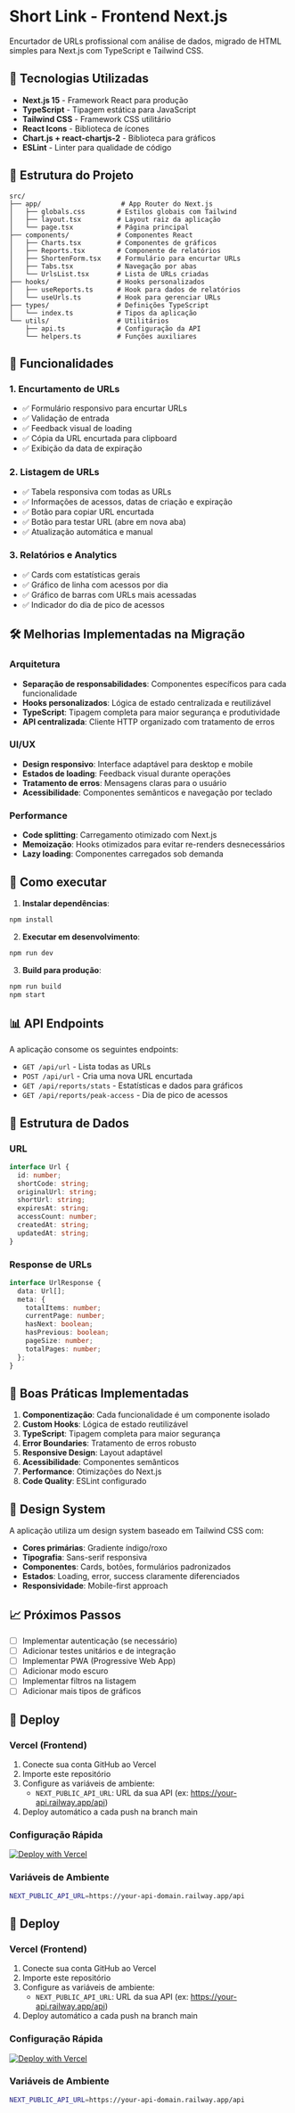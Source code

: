 # Short Link - Frontend Next.js

Encurtador de URLs profissional com análise de dados, migrado de HTML simples para Next.js com TypeScript e Tailwind CSS.

## 🚀 Tecnologias Utilizadas

- **Next.js 15** - Framework React para produção
- **TypeScript** - Tipagem estática para JavaScript
- **Tailwind CSS** - Framework CSS utilitário
- **React Icons** - Biblioteca de ícones
- **Chart.js + react-chartjs-2** - Biblioteca para gráficos
- **ESLint** - Linter para qualidade de código

## 📁 Estrutura do Projeto

```
src/
├── app/                    # App Router do Next.js
│   ├── globals.css        # Estilos globais com Tailwind
│   ├── layout.tsx         # Layout raiz da aplicação
│   └── page.tsx           # Página principal
├── components/            # Componentes React
│   ├── Charts.tsx         # Componentes de gráficos
│   ├── Reports.tsx        # Componente de relatórios
│   ├── ShortenForm.tsx    # Formulário para encurtar URLs
│   ├── Tabs.tsx           # Navegação por abas
│   └── UrlsList.tsx       # Lista de URLs criadas
├── hooks/                 # Hooks personalizados
│   ├── useReports.ts      # Hook para dados de relatórios
│   └── useUrls.ts         # Hook para gerenciar URLs
├── types/                 # Definições TypeScript
│   └── index.ts           # Tipos da aplicação
└── utils/                 # Utilitários
    ├── api.ts             # Configuração da API
    └── helpers.ts         # Funções auxiliares
```

## 🎯 Funcionalidades

### 1. Encurtamento de URLs

- ✅ Formulário responsivo para encurtar URLs
- ✅ Validação de entrada
- ✅ Feedback visual de loading
- ✅ Cópia da URL encurtada para clipboard
- ✅ Exibição da data de expiração

### 2. Listagem de URLs

- ✅ Tabela responsiva com todas as URLs
- ✅ Informações de acessos, datas de criação e expiração
- ✅ Botão para copiar URL encurtada
- ✅ Botão para testar URL (abre em nova aba)
- ✅ Atualização automática e manual

### 3. Relatórios e Analytics

- ✅ Cards com estatísticas gerais
- ✅ Gráfico de linha com acessos por dia
- ✅ Gráfico de barras com URLs mais acessadas
- ✅ Indicador do dia de pico de acessos

## 🛠️ Melhorias Implementadas na Migração

### Arquitetura

- **Separação de responsabilidades**: Componentes específicos para cada funcionalidade
- **Hooks personalizados**: Lógica de estado centralizada e reutilizável
- **TypeScript**: Tipagem completa para maior segurança e produtividade
- **API centralizada**: Cliente HTTP organizado com tratamento de erros

### UI/UX

- **Design responsivo**: Interface adaptável para desktop e mobile
- **Estados de loading**: Feedback visual durante operações
- **Tratamento de erros**: Mensagens claras para o usuário
- **Acessibilidade**: Componentes semânticos e navegação por teclado

### Performance

- **Code splitting**: Carregamento otimizado com Next.js
- **Memoização**: Hooks otimizados para evitar re-renders desnecessários
- **Lazy loading**: Componentes carregados sob demanda

## 🚀 Como executar

1. **Instalar dependências**:

```bash
npm install
```

2. **Executar em desenvolvimento**:

```bash
npm run dev
```

3. **Build para produção**:

```bash
npm run build
npm start
```

## 📊 API Endpoints

A aplicação consome os seguintes endpoints:

- `GET /api/url` - Lista todas as URLs
- `POST /api/url` - Cria uma nova URL encurtada
- `GET /api/reports/stats` - Estatísticas e dados para gráficos
- `GET /api/reports/peak-access` - Dia de pico de acessos

## 🧪 Estrutura de Dados

### URL

```typescript
interface Url {
  id: number;
  shortCode: string;
  originalUrl: string;
  shortUrl: string;
  expiresAt: string;
  accessCount: number;
  createdAt: string;
  updatedAt: string;
}
```

### Response de URLs

```typescript
interface UrlResponse {
  data: Url[];
  meta: {
    totalItems: number;
    currentPage: number;
    hasNext: boolean;
    hasPrevious: boolean;
    pageSize: number;
    totalPages: number;
  };
}
```

## 📝 Boas Práticas Implementadas

1. **Componentização**: Cada funcionalidade é um componente isolado
2. **Custom Hooks**: Lógica de estado reutilizável
3. **TypeScript**: Tipagem completa para maior segurança
4. **Error Boundaries**: Tratamento de erros robusto
5. **Responsive Design**: Layout adaptável
6. **Acessibilidade**: Componentes semânticos
7. **Performance**: Otimizações do Next.js
8. **Code Quality**: ESLint configurado

## 🎨 Design System

A aplicação utiliza um design system baseado em Tailwind CSS com:

- **Cores primárias**: Gradiente índigo/roxo
- **Tipografia**: Sans-serif responsiva
- **Componentes**: Cards, botões, formulários padronizados
- **Estados**: Loading, error, success claramente diferenciados
- **Responsividade**: Mobile-first approach

## 📈 Próximos Passos

- [ ] Implementar autenticação (se necessário)
- [ ] Adicionar testes unitários e de integração
- [ ] Implementar PWA (Progressive Web App)
- [ ] Adicionar modo escuro
- [ ] Implementar filtros na listagem
- [ ] Adicionar mais tipos de gráficos

## 🚀 Deploy

### Vercel (Frontend)

1. Conecte sua conta GitHub ao Vercel
2. Importe este repositório
3. Configure as variáveis de ambiente:
   - `NEXT_PUBLIC_API_URL`: URL da sua API (ex: https://your-api.railway.app/api)
4. Deploy automático a cada push na branch main

### Configuração Rápida

[![Deploy with Vercel](https://vercel.com/button)](https://vercel.com/new/clone?repository-url=https://github.com/BOThiago/short-link-ui)

### Variáveis de Ambiente

```bash
NEXT_PUBLIC_API_URL=https://your-api-domain.railway.app/api
```

## 🚀 Deploy

### Vercel (Frontend)

1. Conecte sua conta GitHub ao Vercel
2. Importe este repositório
3. Configure as variáveis de ambiente:
   - `NEXT_PUBLIC_API_URL`: URL da sua API (ex: https://your-api.railway.app/api)
4. Deploy automático a cada push na branch main

### Configuração Rápida

[![Deploy with Vercel](https://vercel.com/button)](https://vercel.com/new/clone?repository-url=https://github.com/BOThiago/short-link-ui)

### Variáveis de Ambiente

```bash
NEXT_PUBLIC_API_URL=https://your-api-domain.railway.app/api
```
